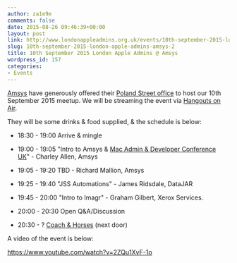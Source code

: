 ```yaml
---
author: za1e9e
comments: false
date: 2015-08-26 09:46:39+00:00
layout: post
link: http://www.londonappleadmins.org.uk/events/10th-september-2015-london-apple-admins-amsys-2/
slug: 10th-september-2015-london-apple-admins-amsys-2
title: 10th September 2015 London Apple Admins @ Amsys
wordpress_id: 157
categories:
- Events
---
```


[Amsys](http://www.amsys.co.uk) have generously offered their [Poland Street office](https://www.google.co.uk/maps/place/Amsys+-+Mac+Repair+Walk+In+Centre/@51.5149974,-0.1374234,15z/data=!4m2!3m1!1s0x0:0xa1e17b06e4ea62a6) to host our 10th September 2015 meetup. We will be streaming the event via [Hangouts on Air](https://plus.google.com/events/c8scspddu4s95bruu4a5bfe3qtk).

They will be some drinks & food supplied, & the schedule is below:



	
  * 18:30 - 19:00 Arrive & mingle

	
  * 19:00 - 19:05 "Intro to Amsys & [Mac Admin & Developer Conference UK](http://www.macad.uk/)" - Charley Allen, Amsys

	
  * 19:05 - 19:20 TBD - Richard Mallion, Amsys

	
  * 19:25 - 19:40 "JSS Automations" - James Ridsdale, DataJAR

	
  * 19:45 - 20:00 "Intro to Imagr" - Graham Gilbert, Xerox Services.

	
  * 20:00 - 20:30 Open Q&A/Discussion

	
  * 20:30 - ? [Coach & Horses](http://www.coachandhorses-soho.co.uk) (next door)


A video of the event is below:

https://www.youtube.com/watch?v=2ZQu1XvF-1o
